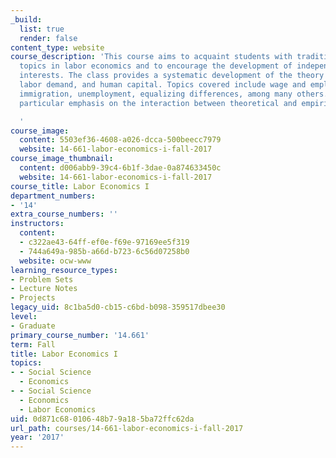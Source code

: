 ```yaml
---
_build:
  list: true
  render: false
content_type: website
course_description: 'This course aims to acquaint students with traditional and contemporary
  topics in labor economics and to encourage the development of independent research
  interests. The class provides a systematic development of the theory of labor supply,
  labor demand, and human capital. Topics covered include wage and employment determination,
  immigration, unemployment, equalizing differences, among many others. There is a
  particular emphasis on the interaction between theoretical and empirical modeling.

  '
course_image:
  content: 5503ef36-4608-a026-dcca-500beecc7979
  website: 14-661-labor-economics-i-fall-2017
course_image_thumbnail:
  content: d006abb9-39c4-6b1f-3dae-0a874633450c
  website: 14-661-labor-economics-i-fall-2017
course_title: Labor Economics I
department_numbers:
- '14'
extra_course_numbers: ''
instructors:
  content:
  - c322ae43-64ff-ef0e-f69e-97169ee5f319
  - 744a649a-985b-a66d-b723-6c56d07258b0
  website: ocw-www
learning_resource_types:
- Problem Sets
- Lecture Notes
- Projects
legacy_uid: 8c1ba5d0-cb15-c6bd-b098-359517dbee30
level:
- Graduate
primary_course_number: '14.661'
term: Fall
title: Labor Economics I
topics:
- - Social Science
  - Economics
- - Social Science
  - Economics
  - Labor Economics
uid: 0d871c68-0106-48b7-9a18-5ba72ffc62da
url_path: courses/14-661-labor-economics-i-fall-2017
year: '2017'
---
```

